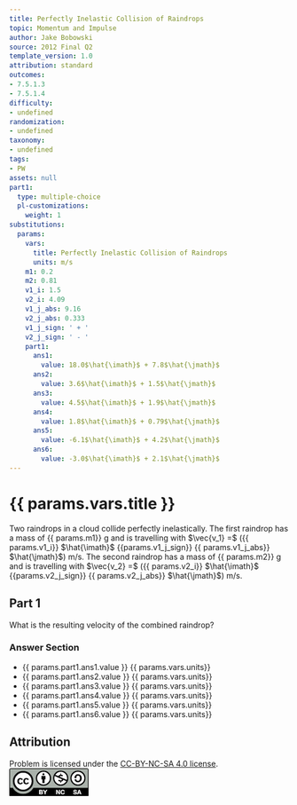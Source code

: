 ```yaml
---
title: Perfectly Inelastic Collision of Raindrops
topic: Momentum and Impulse
author: Jake Bobowski
source: 2012 Final Q2
template_version: 1.0
attribution: standard
outcomes:
- 7.5.1.3
- 7.5.1.4
difficulty:
- undefined
randomization:
- undefined
taxonomy:
- undefined
tags:
- PW
assets: null
part1:
  type: multiple-choice
  pl-customizations:
    weight: 1
substitutions:
  params:
    vars:
      title: Perfectly Inelastic Collision of Raindrops
      units: m/s
    m1: 0.2
    m2: 0.81
    v1_i: 1.5
    v2_i: 4.09
    v1_j_abs: 9.16
    v2_j_abs: 0.333
    v1_j_sign: ' + '
    v2_j_sign: ' - '
    part1:
      ans1:
        value: 18.0$\hat{\imath}$ + 7.8$\hat{\jmath}$
      ans2:
        value: 3.6$\hat{\imath}$ + 1.5$\hat{\jmath}$
      ans3:
        value: 4.5$\hat{\imath}$ + 1.9$\hat{\jmath}$
      ans4:
        value: 1.8$\hat{\imath}$ + 0.79$\hat{\jmath}$
      ans5:
        value: -6.1$\hat{\imath}$ + 4.2$\hat{\jmath}$
      ans6:
        value: -3.0$\hat{\imath}$ + 2.1$\hat{\jmath}$
---
```

# {{ params.vars.title }}
Two raindrops in a cloud collide perfectly inelastically. The first raindrop has a mass of {{ params.m1}} g and is travelling with $\vec{v_1} =$ ({{ params.v1_i}} $\hat{\imath}$ {{params.v1_j_sign}} {{ params.v1_j_abs}} $\hat{\jmath}$) m/s.
The second raindrop has a mass of {{ params.m2}} g and is travelling with $\vec{v_2} =$ ({{ params.v2_i}} $\hat{\imath}$ {{params.v2_j_sign}} {{ params.v2_j_abs}} $\hat{\jmath}$) m/s.

## Part 1

What is the resulting velocity of the combined raindrop?

### Answer Section

- {{ params.part1.ans1.value }} {{ params.vars.units}}
- {{ params.part1.ans2.value }} {{ params.vars.units}}
- {{ params.part1.ans3.value }} {{ params.vars.units}}
- {{ params.part1.ans4.value }} {{ params.vars.units}}
- {{ params.part1.ans5.value }} {{ params.vars.units}}
- {{ params.part1.ans6.value }} {{ params.vars.units}}

## Attribution

Problem is licensed under the [CC-BY-NC-SA 4.0 license](https://creativecommons.org/licenses/by-nc-sa/4.0/).<br> ![The Creative Commons 4.0 license requiring attribution-BY, non-commercial-NC, and share-alike-SA license.](https://raw.githubusercontent.com/firasm/bits/master/by-nc-sa.png)